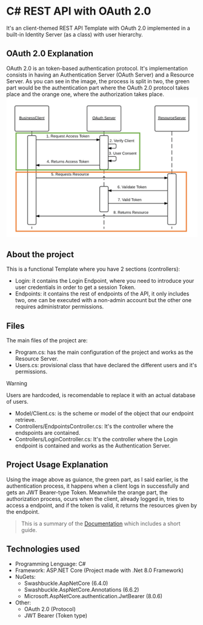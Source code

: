 # C# REST API with OAuth 2.0
It's an client-themed REST API Template with OAuth 2.0 implemented in a built-in Identity Server (as a class) with user hierarchy.
## OAuth 2.0 Explanation
OAuth 2.0 is an token-based authentication protocol. It's implementation consists in having an Authentication Server (OAuth Server) and a Resource Server.
As you can see in the image, the process is split in two, the green part would be the authentication part where the OAuth 2.0 protocol takes place and the orange one, where the authorization takes place.
![OAuth 2.0 Protocol Explanation Process](https://github.com/LuisMiSanVe/OAuth_API/blob/main/RepositoryResources/oauthprocess.png)
## About the project
This is a functional Template where you have 2 sections (controllers):
- Login: it contains the Login Endpoint, where you need to introduce your user credentials in order to get a session Token.
- Endpoints: it contains the rest of endpoints of the API, it only includes two, one can be executed with a non-admin account but the other one requires administrator permissions.
## Files
The main files of the project are:
- Program.cs: has the main configuration of the project and works as the Resource Server.
- Users.cs: provisional class that have declared the different users and it's permissions.
> [!WARNING]
> Users are hardcoded, is recomendable to replace it with an actual database of users.
- Model/Client.cs: is the scheme or model of the object that our endpoint retrieve.
- Controllers/EndpointsController.cs: It's the controller where the endspoints are contained.
- Controllers/LoginController.cs: It's the controller where the Login endpoint is contained and works as the Authentication Server.
## Project Usage Explanation
Using the image above as guiance, the green part, as I said earlier, is the authentication process, it happens when a client logs in successfully and gets an JWT Bearer-type Token.
Meanwhile the orange part, the authorization process, ocurs when the client, already logged in, tries to access a endpoint, and if the token is valid, it returns the resources given by the endpoint.
> This is a summary of the [Documentation]() which includes a short guide.
## Technologies used
- Programming Lenguage: C#
- Framework: ASP.NET Core (Project made with .Net 8.0 Framework)
- NuGets:
  - Swashbuckle.AapNetCore (6.4.0)
  - Swashbuckle.AspNetCore.Annotations (6.6.2)
  - Microsoft.AspNetCore.authentication.JwtBearer (8.0.6)
- Other:
  - OAuth 2.0 (Protocol)
  - JWT Bearer (Token type)
